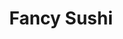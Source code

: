 ---
layout: place
title: "Fancy Sushi"
permalink: /connecticut/berlin/fancy-sushi.html
stateAbbr: CT
stateName: Connecticut
cityName: Berlin
place_id: ChIJLWZQyMiz54kRNZCjC7Dha7c
photos:
  - name: >-
      places/ChIJLWZQyMiz54kRNZCjC7Dha7c/photos/AeeoHcIz5tfoR8jSZcGqKuO3_ZLJYSL4qBUfho5UWYW7Y4enVx-O2CyVCRrDUA2Cdjbhj0HIk8nEPf84CXiVkSZxy31Fo0xKuggWsS4ZD0tLkbimFr_zMhuH_Hcl4VDucUi-PgntriorHbb7bN2Q2BArl1f8aL6f_6E-Q0FdPTdpk-HPVhroelh_66e8uS7_gRDYVGNhPJfnCw8QIh4VJRQpru_bOW4rCAfArxIXo-qPUQPHi67X78hSFcMi2kNXKkWi_aB5WCzmQVTHuFGPSSoBOgw2TUMhwK9M75RcipeulYr4Tw
    widthPx: 4032
    heightPx: 3024
    authorAttributions:
      - displayName: Fancy Sushi
        uri: https://maps.google.com/maps/contrib/105122708191202884557
        photoUri: >-
          https://lh3.googleusercontent.com/a-/ALV-UjWpZ4CPDzpFYyXFpu9o0mkZCZFqqWznUHe_iPqZN6vK6nQNLEU=s100-p-k-no-mo
    flagContentUri: >-
      https://www.google.com/local/imagery/report/?cb_client=maps_api_places.places_api&image_key=!1e10!2sAF1QipMAQCzw1Ucl-pAEDYvJkHLEP6MZEtgo0D3qY_xQ&hl=en-US
    googleMapsUri: >-
      https://www.google.com/maps/place//data=!3m4!1e2!3m2!1sAF1QipMAQCzw1Ucl-pAEDYvJkHLEP6MZEtgo0D3qY_xQ!2e10!4m2!3m1!1s0x89e7b3c8c850662d:0xb76be1b00ba39035
  - name: >-
      places/ChIJLWZQyMiz54kRNZCjC7Dha7c/photos/AeeoHcIyyMEu1EIDsrJUa5B0ueHuFwn-wAbQEH32ZtUwEDjBzy4l3gem0no1ZAVC8OSyQF2gWRW0poRQKHEVsWVNyMCqQHRdiEk19iEiwrpiUxA7wE6FsQjCFY7DKLY7Bqx9Z6sp6xgXbSX2Hj-sz4pGCEe2MD0lye8LmZitrX1f7RWHkpO9JlFYPfNmQgawyneZVBhtTS3eFEj1wt-6yKEfZf3uuhI7kdwoUDPWAAzikvvpco2vtsEZCH8gq9ZfvYru-XcYuKc8FQcMT5PclGglZr9Lz_HayCoNS0ozFj3OPO9mjQ
    widthPx: 620
    heightPx: 664
    authorAttributions:
      - displayName: Fancy Sushi
        uri: https://maps.google.com/maps/contrib/105122708191202884557
        photoUri: >-
          https://lh3.googleusercontent.com/a-/ALV-UjWpZ4CPDzpFYyXFpu9o0mkZCZFqqWznUHe_iPqZN6vK6nQNLEU=s100-p-k-no-mo
    flagContentUri: >-
      https://www.google.com/local/imagery/report/?cb_client=maps_api_places.places_api&image_key=!1e10!2sAF1QipOpY_zDQK50RvzUNWP6RtAUal6cjO8AS4MNXgce&hl=en-US
    googleMapsUri: >-
      https://www.google.com/maps/place//data=!3m4!1e2!3m2!1sAF1QipOpY_zDQK50RvzUNWP6RtAUal6cjO8AS4MNXgce!2e10!4m2!3m1!1s0x89e7b3c8c850662d:0xb76be1b00ba39035
  - name: >-
      places/ChIJLWZQyMiz54kRNZCjC7Dha7c/photos/AeeoHcLFx4oN3OjE6CM44pOU_ne7Lw_SRwWdJom6G8d1wkGkPD3TRHqZP0p0w7ggOKRfIeyB2IIixPrg2DvT5ySxbiwrqfJBcBatn0G_xy0e7b9VzwQp8WgD4DrhiZSyf5ZpLro1vR4WsOLnBLh_IwvAachUp5GYBfMs7k_Ax3ye6UVFm5O8K1HsCym4clwZRF9HakL-Ow5M0g7CaCK_YIKnBbjdICLHSmH2iP3N2MsKV23BhsoanTtJ2LkMdPFpPa2OVFLjDSJWEF0aSBo5UMQUBXkGcPvjqijCY_wN-H5dSB5PbUX5YiZZpuLgob_KZ2gONM1oFVIirCvlnchofPGM0Y3sSXCHcyKm7NnxA4rIFUvP_q1pllkrWwSLSnQ0aelkzjnQlqD8-nRTrLduee3Kvs9J9SUrnI9MrJTMUVmNcepaPDUJ
    widthPx: 3024
    heightPx: 4032
    authorAttributions:
      - displayName: bonnie -
        uri: https://maps.google.com/maps/contrib/114762334839494026579
        photoUri: >-
          https://lh3.googleusercontent.com/a/ACg8ocK-f1yxekMq4Tiucanx1F7LHyyqFxr8k0VJYuQAZAPIccyEMQ=s100-p-k-no-mo
    flagContentUri: >-
      https://www.google.com/local/imagery/report/?cb_client=maps_api_places.places_api&image_key=!1e10!2sCIHM0ogKEICAgIDbuN62ggE&hl=en-US
    googleMapsUri: >-
      https://www.google.com/maps/place//data=!3m4!1e2!3m2!1sCIHM0ogKEICAgIDbuN62ggE!2e10!4m2!3m1!1s0x89e7b3c8c850662d:0xb76be1b00ba39035
  - name: >-
      places/ChIJLWZQyMiz54kRNZCjC7Dha7c/photos/AeeoHcKN7Bmn01WI5xaMcNQcfhmFq65BfSxxSGZOWuvPGv9tsbvs29KJsfPAIsE3U1EOq_KxN5B2zOzIgh0YZ_N8Zz38YChAYuH_G8fEjKEGeo5bhK0-2I6CZ0egbZ1ti6gYkwD2MuxaI9FpG52A9OmRysUb7g_2s5uuJO67U-ExwJX69EajxnkDSPyWsNP5v3tWM4RHMpMklwZ0YEY2OLf94DZ5LOm6WatbFIzjQTBM-slSJEnQR_5jxqaMlzhefj7LRVkl9txZiscNvu4oGI1sl4VbffZe5mlFJX_2XCYAumNOOw
    widthPx: 482
    heightPx: 638
    authorAttributions:
      - displayName: Fancy Sushi
        uri: https://maps.google.com/maps/contrib/105122708191202884557
        photoUri: >-
          https://lh3.googleusercontent.com/a-/ALV-UjWpZ4CPDzpFYyXFpu9o0mkZCZFqqWznUHe_iPqZN6vK6nQNLEU=s100-p-k-no-mo
    flagContentUri: >-
      https://www.google.com/local/imagery/report/?cb_client=maps_api_places.places_api&image_key=!1e10!2sAF1QipPXDS3ZI13GKkHgiVKBlWp3K1xxZgWPyIuoVutf&hl=en-US
    googleMapsUri: >-
      https://www.google.com/maps/place//data=!3m4!1e2!3m2!1sAF1QipPXDS3ZI13GKkHgiVKBlWp3K1xxZgWPyIuoVutf!2e10!4m2!3m1!1s0x89e7b3c8c850662d:0xb76be1b00ba39035
  - name: >-
      places/ChIJLWZQyMiz54kRNZCjC7Dha7c/photos/AeeoHcKdEZz4-V0wtseukbAej97K7q-xdnj60VCxRGM4J1GIZt2dcqDYkSS3Rus0llWRcv1tb_ymSx2yxCLxElKSLlQITpfYiFKaa3qPu3sVjQjgaa-zZhNxMA_B-58y9nkoBmVbecL1_k2oQdz8qt8b9CcoYrimyzjPiBGZCZLLC4uNfxOrgkqbO1MfBLFk1NSE8LaP7aogB5N-Upyw_iSirz90qV-awD7myk37khU8VKRe25sVbJU7dQh9Ftc2iCwTX8IaJC7x2kQU9C60FySJpdiRy-TmeZynRCY21py5iN2AbeEKvJZTletZQo746Tu-fSobt_w7g2VAtO5Dd51frxscZUJEoT80u8Tn7iGcPVcdlTk2OXIGWk5VMdDL4QkwISxlFoR7jdF8rzFY1QTQbggk8MDInMFEtJoGebvTWq7Tb1s
    widthPx: 4800
    heightPx: 3600
    authorAttributions:
      - displayName: KaucasianAsian
        uri: https://maps.google.com/maps/contrib/106084517443714172775
        photoUri: >-
          https://lh3.googleusercontent.com/a-/ALV-UjV32GnLC-3nWcxok3yIto36T-v418ZVCzOaK_D7ef_W-XzLNy-N=s100-p-k-no-mo
    flagContentUri: >-
      https://www.google.com/local/imagery/report/?cb_client=maps_api_places.places_api&image_key=!1e10!2sCIHM0ogKEICAgMDI9cKm9AE&hl=en-US
    googleMapsUri: >-
      https://www.google.com/maps/place//data=!3m4!1e2!3m2!1sCIHM0ogKEICAgMDI9cKm9AE!2e10!4m2!3m1!1s0x89e7b3c8c850662d:0xb76be1b00ba39035
  - name: >-
      places/ChIJLWZQyMiz54kRNZCjC7Dha7c/photos/AeeoHcJLXu8oncchgObBXoaNuV8dl-ZmpsOFxWV8xE3YEMfcxOrhf_o2OUgXhrwG1q7s4Gy7w1xV_L-fsRN9AX2oqtORFrw0JzL5-5eL5Y9v6pFOhpnDPut3ELKzHFdXkQd_3XgDa4eCwkKzNWjWOi9YK4i8BkayLRrwuaqFI32vtYLG05yVuxqZ_URSE_5QkstCjTp6uI98qA6xy0mdB0BiekzN9ciGyp6CUrjrnpL1q8oQgVWtA8TiU5ybAqQpNQMC-qNV2yOs8COwY3Gx9z-DJ-BAVFp1JsRBs2idJAZtwKciHQ
    widthPx: 707
    heightPx: 941
    authorAttributions:
      - displayName: Fancy Sushi
        uri: https://maps.google.com/maps/contrib/105122708191202884557
        photoUri: >-
          https://lh3.googleusercontent.com/a-/ALV-UjWpZ4CPDzpFYyXFpu9o0mkZCZFqqWznUHe_iPqZN6vK6nQNLEU=s100-p-k-no-mo
    flagContentUri: >-
      https://www.google.com/local/imagery/report/?cb_client=maps_api_places.places_api&image_key=!1e10!2sAF1QipMSw_lXIn02huWdaKDXIO-yZByzmUttF6J6ZP95&hl=en-US
    googleMapsUri: >-
      https://www.google.com/maps/place//data=!3m4!1e2!3m2!1sAF1QipMSw_lXIn02huWdaKDXIO-yZByzmUttF6J6ZP95!2e10!4m2!3m1!1s0x89e7b3c8c850662d:0xb76be1b00ba39035
  - name: >-
      places/ChIJLWZQyMiz54kRNZCjC7Dha7c/photos/AeeoHcKt5CEgctET_93x3y8mU07Pwv4cSy2qSiEQmrEXhRMSYDncJVbrUUvVPgDnni2sFdYIQKwqimD2ewTgRzB68qLDALYii8fApeIxcKg77jZw9JBcAipYfNOnTTAB0ZgPbU5k8kaW0fcN-VVAA6LWv5QyAm3iumEunyxB6L6n98UDDjWW4AS28MW84rHPBjtK9iLqN5AYs0wCIGfpU20xkwVwP8rnJTHmjYH38Wdedp92TyXQdJRxxoT0nQVu4RFG3xM9YGe6rZxes4pI7YuHUN90kw29UZ-AV_I6lBQYDYGj2Q
    widthPx: 621
    heightPx: 778
    authorAttributions:
      - displayName: Fancy Sushi
        uri: https://maps.google.com/maps/contrib/105122708191202884557
        photoUri: >-
          https://lh3.googleusercontent.com/a-/ALV-UjWpZ4CPDzpFYyXFpu9o0mkZCZFqqWznUHe_iPqZN6vK6nQNLEU=s100-p-k-no-mo
    flagContentUri: >-
      https://www.google.com/local/imagery/report/?cb_client=maps_api_places.places_api&image_key=!1e10!2sAF1QipNzLkFXllhSmIoT97kPfHr3aTi9Fd3ZvJFEez60&hl=en-US
    googleMapsUri: >-
      https://www.google.com/maps/place//data=!3m4!1e2!3m2!1sAF1QipNzLkFXllhSmIoT97kPfHr3aTi9Fd3ZvJFEez60!2e10!4m2!3m1!1s0x89e7b3c8c850662d:0xb76be1b00ba39035
  - name: >-
      places/ChIJLWZQyMiz54kRNZCjC7Dha7c/photos/AeeoHcJ2t4deZeE7rQdQlI1d6cOXbYFJj-5LJjRlqNbfvw2R8rZ7aAY2djFTXUzBILxDCks1wxvspVjcJn9NtlfMjqzNgeeLq-nE2P1iNFMGDddOwkw-HpWZP7IfeJSTY1OvSYHbKEfmrfWDO4vV1X9bF2kco1eW4UiBXos-nhjvRNYut6DomFSUj_neC5NH94dR92m5ukgqtfuPUphPEzpkyj_q4Pr6DYYGpet3uOEVwfXbpTnsqquZCNXo7dOd5qpN15pkPu5dP6-LiVoQvTMQFJBLoJ_fZs7uf3fKTnAYlCpwhw
    widthPx: 1630
    heightPx: 1209
    authorAttributions:
      - displayName: Fancy Sushi
        uri: https://maps.google.com/maps/contrib/105122708191202884557
        photoUri: >-
          https://lh3.googleusercontent.com/a-/ALV-UjWpZ4CPDzpFYyXFpu9o0mkZCZFqqWznUHe_iPqZN6vK6nQNLEU=s100-p-k-no-mo
    flagContentUri: >-
      https://www.google.com/local/imagery/report/?cb_client=maps_api_places.places_api&image_key=!1e10!2sAF1QipOLQ9y5_w4dj3DP0teee8Lq41m7SGhERiT9K3KL&hl=en-US
    googleMapsUri: >-
      https://www.google.com/maps/place//data=!3m4!1e2!3m2!1sAF1QipOLQ9y5_w4dj3DP0teee8Lq41m7SGhERiT9K3KL!2e10!4m2!3m1!1s0x89e7b3c8c850662d:0xb76be1b00ba39035
  - name: >-
      places/ChIJLWZQyMiz54kRNZCjC7Dha7c/photos/AeeoHcLb2wOQuHrX_UdwYmx1BLJ-QYx-XwS9_sMc7NYRMSSCrukiZMnXHe8fancWZf-qEZmvMqQ1onnCTIE_2HCu3E17jWDojoAjbdiT8SvXNJt38utiuRDn5eAJrQQ8pv6RtVAG9zCKf1oyEpTXNZ-gshVTzZFsXgulhegXIRdbH3Ohs4YkJxtODOveYYrUhxuvuDKeVZ6uZFu91xyggImEra999ANAoZyZQQka1g9Zex8MzAuRB6oboELrp7y-xuHZL5-jRBpDiIUSSRrEstKyy3wO-M0ntBzJapXdf9HPBCOA4g
    widthPx: 4032
    heightPx: 3024
    authorAttributions:
      - displayName: Fancy Sushi
        uri: https://maps.google.com/maps/contrib/105122708191202884557
        photoUri: >-
          https://lh3.googleusercontent.com/a-/ALV-UjWpZ4CPDzpFYyXFpu9o0mkZCZFqqWznUHe_iPqZN6vK6nQNLEU=s100-p-k-no-mo
    flagContentUri: >-
      https://www.google.com/local/imagery/report/?cb_client=maps_api_places.places_api&image_key=!1e10!2sAF1QipPhVK0VsJH5RdShCvMDz8Zl-4bbLDDlJVw1Ill9&hl=en-US
    googleMapsUri: >-
      https://www.google.com/maps/place//data=!3m4!1e2!3m2!1sAF1QipPhVK0VsJH5RdShCvMDz8Zl-4bbLDDlJVw1Ill9!2e10!4m2!3m1!1s0x89e7b3c8c850662d:0xb76be1b00ba39035
  - name: >-
      places/ChIJLWZQyMiz54kRNZCjC7Dha7c/photos/AeeoHcIjS6Z9UPgOH220ZIURp_V-d_26ugEcw8HRmB0gR9UyUWvw6XVCm1enp-lGmlUl_rcpoW3SsxzEzJ31EciK7wcjQ5X3qh9WI-xIoBn2sUNkLX2cfQtty_l8CBGOWbsbK7xo4F6fLJ2kohTE2KfwqhNO0DZqsyAdpHvRmNmeV4VuUCvtJu8MAog7XyATwPoviw8db3AGXxv5oOTepDBzwYr520YLxVNY8AxQIK4UnLFyhQj91FMJkOF28a0_m9VTYp9a1pAYWg9hAILn8BvQl3PBFQfoLIy5zNZKvJn_TgIYSA
    widthPx: 623
    heightPx: 641
    authorAttributions:
      - displayName: Fancy Sushi
        uri: https://maps.google.com/maps/contrib/105122708191202884557
        photoUri: >-
          https://lh3.googleusercontent.com/a-/ALV-UjWpZ4CPDzpFYyXFpu9o0mkZCZFqqWznUHe_iPqZN6vK6nQNLEU=s100-p-k-no-mo
    flagContentUri: >-
      https://www.google.com/local/imagery/report/?cb_client=maps_api_places.places_api&image_key=!1e10!2sAF1QipMQZTBXEG8yo1C2H-VLZ4qf91h1Q0_exUhqk_Ze&hl=en-US
    googleMapsUri: >-
      https://www.google.com/maps/place//data=!3m4!1e2!3m2!1sAF1QipMQZTBXEG8yo1C2H-VLZ4qf91h1Q0_exUhqk_Ze!2e10!4m2!3m1!1s0x89e7b3c8c850662d:0xb76be1b00ba39035
address: 224 Berlin Tpke Unit 1, Berlin, CT 06037, USA
street: 224 Berlin Tpke Unit 1
city: Berlin
state: CT
zip: '06037'
country: USA
neighborhood: null
latitude: '41.643680'
longitude: '-72.733118'
accessibility_options:
  wheelchairAccessibleParking: true
  wheelchairAccessibleEntrance: true
  wheelchairAccessibleSeating: true
business_status: OPERATIONAL
name: Fancy Sushi
google_maps_links:
  directionsUri: >-
    https://www.google.com/maps/dir//''/data=!4m7!4m6!1m1!4e2!1m2!1m1!1s0x89e7b3c8c850662d:0xb76be1b00ba39035!3e0
  placeUri: https://maps.google.com/?cid=13216905677674614837
  writeAReviewUri: >-
    https://www.google.com/maps/place//data=!4m3!3m2!1s0x89e7b3c8c850662d:0xb76be1b00ba39035!12e1
  reviewsUri: >-
    https://www.google.com/maps/place//data=!4m4!3m3!1s0x89e7b3c8c850662d:0xb76be1b00ba39035!9m1!1b1
  photosUri: >-
    https://www.google.com/maps/place//data=!4m3!3m2!1s0x89e7b3c8c850662d:0xb76be1b00ba39035!10e5
primary_type: Sushi Restaurant
opening_hours:
  regular: null
  current: null
secondary_opening_hours:
  regular:
    weekdayDescriptions: null
    type: null
  current:
    weekdayDescriptions: null
    type: null
phone: +1 860-929-9903
price_level: null
price_range: null
rating: null
rating_count: 0
website: null
description: null
reviews: null
parking_options: null
payment_options: null
allow_dogs: null
curbside_pickup: null
delivery: null
dine_in: null
good_for_children: null
good_for_groups: null
good_for_sports: null
live_music: null
menu_for_children: null
outdoor_seating: null
reservable: null
restroom: null
serves_beer: null
serves_breakfast: null
serves_brunch: null
serves_cocktails: null
serves_coffee: null
serves_dinner: null
serves_dessert: null
serves_lunch: null
serves_vegetarian_food: null
serves_wine: null
takeout: null

---